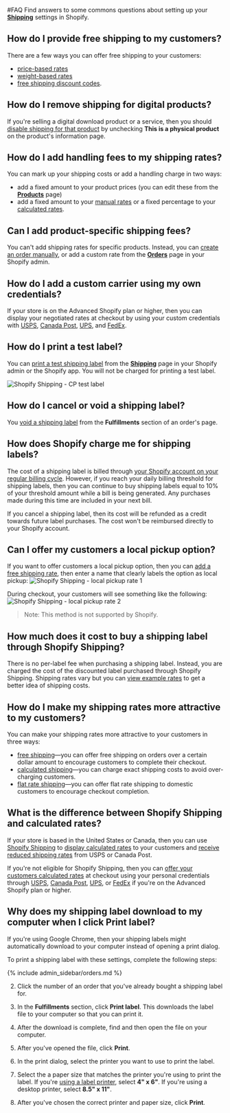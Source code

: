 #FAQ
Find answers to some commons questions about setting up your [**Shipping**](//www.shopify.com/admin/settings/shipping) settings in Shopify.

## How do I provide free shipping to my customers?

There are a few ways you can offer free shipping to your customers:

  * [price-based rates](/manual/shipping/rates-and-methods/free-shipping/#free-shipping-over-a-set-dollar-amount)
  * [weight-based rates](/manual/shipping/rates-and-methods/free-shipping/#free-shipping-over-a-set-weight)
  * [free shipping discount codes](/manual/promoting-marketing/discount-codes/create-discount-codes/#create-a-free-shipping-discount).

## How do I remove shipping for digital products?

If you're selling a digital download product or a service, then you should [disable shipping for that product](/manual/products/digital-service-product/#disable-shipping-for-a-digital-product) by unchecking **This is a physical product** on the product's information page.

## How do I add handling fees to my shipping rates?

You can mark up your shipping costs or add a handling charge in two ways:

* add a fixed amount to your product prices (you can edit these from the [**Products**](https://www.shopify.com/admin/products) page)
* add a fixed amount to your [manual rates](/manual/shipping/rates-and-methods/manual-rates) or a fixed percentage to your [calculated rates](/manual/shipping/rates-and-methods/custom-calculated-rates).

## Can I add product-specific shipping fees?

You can't add shipping rates for specific products. Instead, you can [create an order manually](/manual/orders/create-orders#add-shipping), or add a custom rate from the [**Orders**](//www.shopify.com/admin/orders) page in your Shopify admin.

## How do I add a custom carrier using my own credentials?

If your store is on the Advanced Shopify plan or higher, then you can display your negotiated rates at checkout by using your custom credentials with [USPS](/manual/shipping/rates-and-methods/custom-calculated-rates/usps), [Canada Post](/manual/shipping/rates-and-methods/custom-calculated-rates/canada-post/#use-your-own-canada-post-account), [UPS](/manual/shipping/rates-and-methods/custom-calculated-rates/ups), and [FedEx](/manual/shipping/rates-and-methods/custom-calculated-rates/fedex).

## How do I print a test label?

You can [print a test shipping label](/manual/shipping/shopify-shipping/buy-and-print/#print-a-test-label) from the [**Shipping**](//www.shopify.com/admin/settings/shipping) page in your Shopify admin or the Shopify app. You will not be charged for printing a test label.

  ![Shopify Shipping - CP test label](/manual/shipping/cp-test-label.png)

## How do I cancel or void a shipping label?

You [void a shipping label](/manual/shipping/shopify-shipping/buy-and-print#void-a-shipping-label) from the **Fulfillments** section of an order's page.

## How does Shopify charge me for shipping labels?

The cost of a shipping label is billed through [your Shopify account on your regular billing cycle](/manual/your-account/manage-billing/your-invoice/charges/#shipping-label-fees). However, if you reach your daily billing threshold for shipping labels, then you can continue to buy shipping labels equal to 10% of your threshold amount while a bill is being generated. Any purchases made during this time are included in your next bill.

If you cancel a shipping label, then its cost will be refunded as a credit towards future label purchases. The cost won't be reimbursed directly to your Shopify account.

## Can I offer my customers a local pickup option?

If you want to offer customers a local pickup option, then you can [add a free shipping rate](/manual/shipping/rates-and-methods/free-shipping), then enter a name that clearly labels the option as local pickup:
![Shopify Shipping - local pickup rate 1](/manual/shipping/local-pickup-rate.png)

During checkout, your customers will see something like the following:
![Shopify Shipping - local pickup rate 2](/manual/shipping/local-pickup-rate2.png)

>Note:
>This method is not supported by Shopify.

## How much does it cost to buy a shipping label through Shopify Shipping?

There is no per-label fee when purchasing a shipping label. Instead, you are charged the cost of the discounted label purchased through Shopify Shipping. Shipping rates vary but you can [view example rates](/manual/shipping/shopify-shipping/rates) to get a better idea of shipping costs.

## How do I make my shipping rates more attractive to my customers?

You can make your shipping rates more attractive to your customers in three ways:

  * [free shipping](/manual/shipping/rates-and-methods/free-shipping)&mdash;you can offer free shipping on orders over a certain dollar amount to encourage customers to complete their checkout.
  * [calculated shipping](/manual/shipping/rates-and-methods/custom-calculated-rates)&mdash;you can charge exact shipping costs to avoid over-charging customers.
  * [flat rate shipping](/manual/shipping/rates-and-methods/manual-rates)&mdash;you can offer flat rate shipping to domestic customers to encourage checkout completion.

## What is the difference between Shopify Shipping and calculated rates?

If your store is based in the United States or Canada, then you can use [Shopify Shipping](/manual/shipping/shopify-shipping) to [display calculated rates](/manual/shipping/shopify-shipping/setting-up-shopify-shipping/#add-calculated-rates-to-zones) to your customers and [receive reduced shipping rates](/manual/shipping/shopify-shipping/rates) from USPS or Canada Post.

If you're not eligible for Shopify Shipping, then you can [offer your customers calculated rates](/manual/shipping/rates-and-methods/custom-calculated-rates/#basic-procedure-for-offering-calculated-shipping) at checkout using your personal credentials through [USPS](/manual/shipping/rates-and-methods/custom-calculated-rates/usps), [Canada Post](/manual/shipping/rates-and-methods/custom-calculated-rates/canada-post/#use-your-own-canada-post-account), [UPS](/manual/shipping/rates-and-methods/custom-calculated-rates/ups), or [FedEx](/manual/shipping/rates-and-methods/custom-calculated-rates/fedex) if you're on the Advanced Shopify plan or higher.

## Why does my shipping label download to my computer when I click **Print label**?

If you're using Google Chrome, then your shipping labels might automatically download to your computer instead of opening a print dialog.

To print a shipping label with these settings, complete the following steps:

{% include admin_sidebar/orders.md %}

2. Click the number of an order that you've already bought a shipping label for.

3. In the **Fulfillments** section, click **Print label**. This downloads the label file to your computer so that you can print it.

4. After the download is complete, find and then open the file on your computer.

5. After you've opened the file, click **Print**.

6. In the print dialog, select the printer you want to use to print the label.

7. Select the a paper size that matches the printer you're using to print the label. If you're [using a label printer](/manual/shipping/shopify-shipping/label-printers), select **4" x 6"**. If you're using a desktop printer, select **8.5" x 11"**.

8. After you've chosen the correct printer and paper size, click **Print**.
